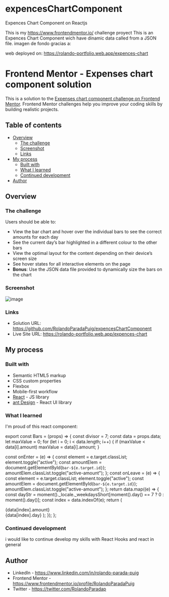 # expencesChartComponent

Expences Chart Component on Reactjs

This is my https://www.frontendmentor.io/ challenge proyect
This is an Expences Chart Component wich have dinamic data called from a JSON file.
imagen de fondo gracias a:

<!-- <a href='https://www.freepik.es/vectores/formas-diseno'>Vector de formas de diseno creado por freepik - www.freepik.es</a> -->

web deployed on:
https://rolando-portfolio.web.app/expences-chart


# Frontend Mentor - Expenses chart component solution

This is a solution to the [Expenses chart component challenge on Frontend Mentor](https://www.frontendmentor.io/challenges/expenses-chart-component-e7yJBUdjwt). Frontend Mentor challenges help you improve your coding skills by building realistic projects. 

## Table of contents

- [Overview](#overview)
  - [The challenge](#the-challenge)
  - [Screenshot](#screenshot)
  - [Links](#links)
- [My process](#my-process)
  - [Built with](#built-with)
  - [What I learned](#what-i-learned)
  - [Continued development](#continued-development)
- [Author](#author)


## Overview

### The challenge

Users should be able to:

- View the bar chart and hover over the individual bars to see the correct amounts for each day
- See the current day’s bar highlighted in a different colour to the other bars
- View the optimal layout for the content depending on their device’s screen size
- See hover states for all interactive elements on the page
- **Bonus**: Use the JSON data file provided to dynamically size the bars on the chart

### Screenshot

![image](https://user-images.githubusercontent.com/33847751/173410282-8a733d05-75d4-4e45-b821-a333eb53b30f.png)


### Links

- Solution URL: https://github.com/RolandoParadaPuig/expencesChartComponent
- Live Site URL: https://rolando-portfolio.web.app/expences-chart


## My process

### Built with

- Semantic HTML5 markup
- CSS custom properties
- Flexbox
- Mobile-first workflow
- [React](https://reactjs.org/) - JS library
- [ant Design](https://ant.design/) - React UI library

### What I learned

I'm proud of this react component:

export const Bars = (props) => {
const divisor = 7;
const data = props.data;
let maxValue = 0;
for (let i = 0; i < data.length; i++) {
if (maxValue < data[i].amount) maxValue = data[i].amount;
}

const onEnter = (e) => {
const element = e.target.classList;
element.toggle("active");
const amountElem = document.getElementById(`bar-${e.target.id}`);    
amountElem.classList.toggle("active-amount");
};
const onLeave = (e) => {
const element = e.target.classList;
element.toggle("active");
const amountElem = document.getElementById(`bar-${e.target.id}`);
amountElem.classList.toggle("active-amount");
};
return data.map((e) => {
const dayStr =
moment()._locale._weekdaysShort[moment().day() == 7 ? 0 : moment().day()];
const index = data.indexOf(e);
return (
<Col className="chart--bar" key={index}>
  <div className="bar--amount active-amount" id={`bar-${index}`}>
    {data[index].amount}
  </div>
  <div
       id={`${index}`}
       className={`bar ${
       data[index].day == dayStr.toLowerCase() ? "bar--blue" : "bar--red"
       }`}
       style={{ height: `${data[index].amount / divisor}rem` }}
       onMouseEnter={onEnter}
       onMouseLeave={onLeave}
       />
  {data[index].day}
</Col>
);
});
};


### Continued development

i would like to continue develop my skills with React Hooks and react in general

## Author

- LinkedIn - https://www.linkedin.com/in/rolando-parada-puig
- Frontend Mentor - https://www.frontendmentor.io/profile/RolandoParadaPuig
- Twitter - https://twitter.com/RolandoParadap

